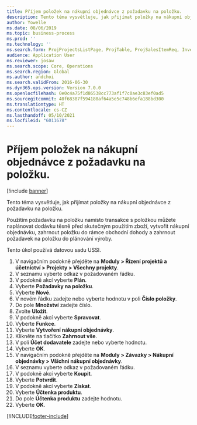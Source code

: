 ```yaml
---
title: Příjem položek na nákupní objednávce z požadavku na položku.
description: Tento téma vysvětluje, jak přijímat položky na nákupní objednávce z požadavku na položku.
author: Yowelle
ms.date: 08/06/2019
ms.topic: business-process
ms.prod: ''
ms.technology: ''
ms.search.form: ProjProjectsListPage, ProjTable, ProjSalesItemReq, InventItemIdLookupSimple, PurchCreateFromSalesOrder, VendAccountItemLookup, PurchTable, PurchEditLines
audience: Application User
ms.reviewer: josaw
ms.search.scope: Core, Operations
ms.search.region: Global
ms.author: andchoi
ms.search.validFrom: 2016-06-30
ms.dyn365.ops.version: Version 7.0.0
ms.openlocfilehash: 0e0c4a75f1d86538cc773af1f7c0ae3c83ef0ad5
ms.sourcegitcommit: 40f68387f594180af64a5e5c748b6efa188bd300
ms.translationtype: HT
ms.contentlocale: cs-CZ
ms.lasthandoff: 05/10/2021
ms.locfileid: "6011678"
---
```

# <a name="receive-items-on-purchase-order-from-item-requirement"></a>Příjem položek na nákupní objednávce z požadavku na položku.

[!include [banner](../../includes/banner.md)]

Tento téma vysvětluje, jak přijímat položky na nákupní objednávce z požadavku na položku.

Použitím požadavku na položku namísto transakce s položkou můžete naplánovat dodávku těsně před skutečným použitím zboží, vytvořit nákupní objednávku, zahrnout položku do rámce obchodní dohody a zahrnout požadavek na položku do plánování výroby. 

Tento úkol používá datovou sadu USSI.

1. V navigačním podokně přejděte na **Moduly > Řízení projektů a účetnictví > Projekty > Všechny projekty**.
2. V seznamu vyberte odkaz v požadovaném řádku.
3. V podokně akcí vyberte **Plán**.
4. Vyberte **Požadavky na položku**.
5. Vyberte **Nové**.
6. V novém řádku zadejte nebo vyberte hodnotu v poli **Číslo položky**.
7. Do pole **Množství** zadejte číslo.
8. Zvolte **Uložit**.
9. V podokně akcí vyberte **Spravovat**.
10. Vyberte **Funkce**.
11. Vyberte **Vytvoření nákupní objednávky**.
12. Klikněte na tlačítko **Zahrnout vše**.
13. V poli **Účet dodavatele** zadejte nebo vyberte hodnotu.
14. Vyberte **OK**.
15. V navigačním podokně přejděte na **Moduly > Závazky > Nákupní objednávky > Všichni nákupní objednávky**.
16. V seznamu vyberte odkaz v požadovaném řádku.
17. V podokně akcí vyberte **Koupit**.
18. Vyberte **Potvrdit**.
19. V podokně akcí vyberte **Získat**.
20. Vyberte **Účtenka produktu**.
21. Do pole **Účtenka produktu** zadejte hodnotu.
22. Vyberte **OK**.



[!INCLUDE[footer-include](../../includes/footer-banner.md)]